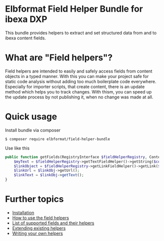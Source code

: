 # Elbformat Field Helper Bundle for ibexa DXP
This bundle provides helpers to extract and set structured data from and to ibexa content fields.

What are "Field helpers"?
=========================
Field helpers are intended to easily and safely access fields from content objects in a typed manner.
With this you can make your project safe for static code analysis without adding too much boilerplate code everywhere.
Especially for importer scripts, that create content, there is an update method which helps you to track changes.
With thism, you can speed up the update process by not publishing it, when no change was made at all.

Quick usage
===========
Install bundle via composer
```console
$ composer require elbformat/field-helper-bundle
```
Use like this
```php
public function getFields(RegistryInterface $fieldHelperRegistry, Content $content) {
    $myText = $fieldHelperRegistry->getTextFieldHelper()->getString($content, 'text_field');
    $linkObject = $fieldHelperRegistry->getLinkFieldHelper()->getLink($content, 'my_url');
    $linkUrl = $linkObj->getUrl();
    $linkText = $linkObj->getText();
}
```

Further topics
==============
* [Installation](docs/installation.md)
* [How to use the field helpers](docs/usage.md)
* [List of supported fields and their helpers](docs/fields.md)
* [Extending existing helpers](docs/extending.md)
* [Writing your own helpers](docs/own_helper.md)